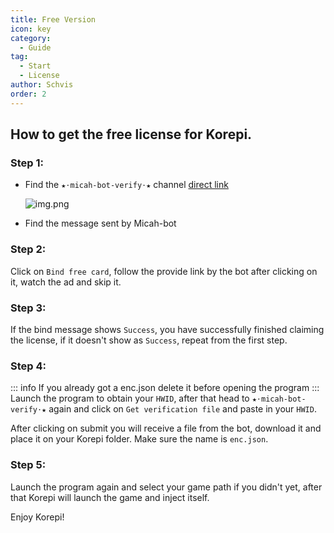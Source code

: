 ```yaml
---
title: Free Version
icon: key
category:
  - Guide
tag:
  - Start
  - License
author: Schvis
order: 2
---
```


## How to get the free license for Korepi.

### Step 1:
- Find the `★⋅micah-bot-verify⋅★` channel [direct link](https://discord.com/channels/1069057220802781265/1203687333107335198)

  ![img.png](/assets/images/docs/202402/verify-1.png)
- Find the message sent by Micah-bot

### Step 2:
Click on `Bind free card`, follow the provide link by the bot after clicking on it, watch the ad and skip it.

### Step 3:
If the bind message shows `Success`, you have successfully finished claiming the license, if it doesn't show as `Success`, repeat from the first step.

### Step 4:
::: info If you already got a enc.json delete it before opening the program
:::
Launch the program to obtain your `HWID`, after that head to `★⋅micah-bot-verify⋅★` again and click on `Get verification file` and paste in your `HWID`.

After clicking on submit you will receive a file from the bot, download it and place it on your Korepi folder. Make sure the name is `enc.json`.

### Step 5:
Launch the program again and select your game path if you didn't yet, after that Korepi will launch the game and inject itself.

Enjoy Korepi!